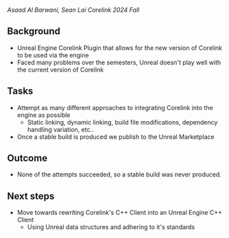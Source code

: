 _Asaad Al Barwani, Sean Lai_
_Corelink_
_2024 Fall_
## Background
- Unreal Engine Corelink Plugin that allows for the new version of Corelink to be used via the engine
- Faced many problems over the semesters, Unreal doesn't play well with the current version of Corelink
## Tasks
- Attempt as many different approaches to integrating Corelink into the engine as possible
	- Static linking, dynamic linking, build file modifications, dependency handling variation, etc..
- Once a stable build is produced we publish to the Unreal Marketplace
## Outcome
- None of the attempts succeeded, so a stable build was never produced.
## Next steps
- Move towards rewriting Corelink's C++ Client into an Unreal Engine C++ Client 
	- Using Unreal data structures and adhering to it's standards


